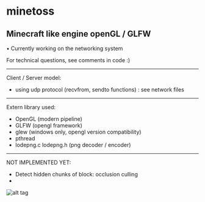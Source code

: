 # minetoss

Minecraft like engine openGL / GLFW
-----------------------------------------------

• Currently working on the networking system

For technical questions, see comments in code :)

-----------------------------------------------
Client / Server model:
* using udp protocol (recvfrom, sendto functions)
	: see network files

-----------------------------------------------

Extern library used:
* OpenGL (modern pipeline)
* GLFW (opengl framework)
* glew (windows only, opengl version compatibility)
* pthread
* lodepng.c lodepng.h (png decoder / encoder)

-----------------------------------------------

NOT IMPLEMENTED YET:
* Detect hidden chunks of block: occlusion culling
* 

![alt tag](http://img11.hostingpics.net/pics/526266test.png)

